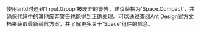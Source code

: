 使用antd时遇到'Input.Group'被废弃的警告，建议替换为'Space.Compact'，并确保代码中的其他废弃警告也能得到正确处理。可以通过查阅Ant Design官方文档来获取最新替代方案，并了解更多关于'Space'组件的信息。
